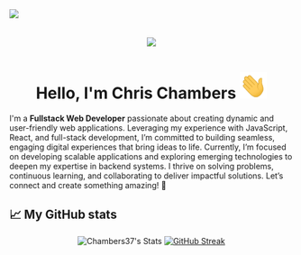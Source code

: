 <img align="left" src="https://visitor-badge.laobi.icu/badge?page_id=Chambers37.Chambers37">

<h1 align="center">
  <img src="https://readme-typing-svg.herokuapp.com/?front=Righteous&size=35&center=true&vCenter=true&width=500&height=70&duration=8000&lines=Welcome+to+my+Github!" />
</h1>

<h1 align="center">Hello, I'm Chris Chambers <img src="https://github.com/Chambers37/Chambers37/blob/main/wave.gif" width="48"></h1>  

  I'm a **Fullstack Web Developer** passionate about creating dynamic and user-friendly web applications. Leveraging my experience with JavaScript, React, and full-stack development, I’m committed to building seamless, engaging digital experiences that bring ideas to life. Currently, I’m focused on developing scalable applications and exploring emerging technologies to deepen my expertise in backend systems. I thrive on solving problems, continuous learning, and collaborating to deliver impactful solutions. Let’s connect and create something amazing! 🚀

## 📈 My GitHub stats

<div class="badges-githubstats">
  <p align="center">
    <img src="https://github-readme-stats.vercel.app/api?username=chambers37&theme=tokyonight&show_icons=true&hide_border=true&count_private=true" alt="Chambers37's Stats" height="170" />
   <a href="https://git.io/streak-stats">
     <img src="https://github-readme-streak-stats.herokuapp.com?user=Chambers37&theme=tokyonight&hide_border=true&card_width=475&card_height=170" alt="GitHub Streak" />      
   </a>
<!--     <img src="https://github-readme-stats.vercel.app/api/top-langs/?username=chambers37&theme=tokyonight&layout=compact&hide_border=true"> -->
  </p>
</div>
